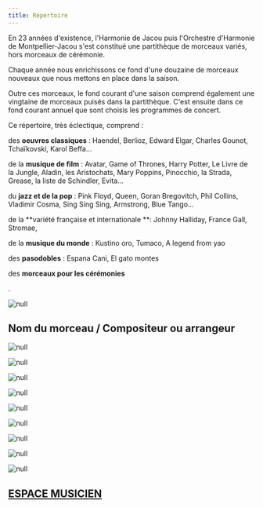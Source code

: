 ```yaml
---
title: Répertoire
---
```


En 23 années d'existence, l'Harmonie de Jacou puis l'Orchestre d'Harmonie de Montpellier-Jacou s'est constitué une partithèque de morceaux variés, hors morceaux de cérémonie.

 Chaque année nous enrichissons ce fond d'une douzaine de morceaux nouveaux que nous mettons en place dans la saison.

 Outre ces morceaux, le fond courant d'une saison comprend également une vingtaine de morceaux puisés dans la partithèque. C'est ensuite dans ce fond courant annuel que sont choisis les programmes de concert.

Ce répertoire, très éclectique, comprend :

des **oeuvres classiques** : Haendel, Berlioz, Edward Elgar, Charles Gounot, Tchaïkovski, Karol Beffa…

de la **musique de film** : Avatar, Game of Thrones, Harry Potter, Le Livre de la Jungle, Aladin, les Aristochats, Mary Poppins, Pinocchio, la Strada, Grease, la liste de Schindler, Evita…

du **jazz et de la pop** : Pink Floyd, Queen, Goran Bregovitch, Phil Collins, Vladimir Cosma, Sing Sing Sing, Armstrong, Blue Tango…

de la **variété française et internationale **: Johnny Halliday, France Gall, Stromae, 

 de la **musique du monde** : Kustino oro, Tumaco, A legend from yao

des **pasodobles** : Espana Cani, El gato montes

des **morceaux pour les cérémonies**

.</div>

![null](/images/partitions.jpg)

## Nom du morceau / Compositeur ou arrangeur

![null](/images/repertoire1.jpg)

![null](/images/repertoire2.jpg)

![null](/images/repertoire3.jpg)

![null](/images/repertoire4.jpg)

![null](/images/repertoire5.jpg)

![null](/images/repertoire6.jpg)

![null](/images/repertoire7.jpg)

![null](/images/repertoire8.jpg)

![null](/images/repertoire9.jpg)

## [ESPACE MUSICIEN ](http://ohmj2.free.fr/ohmj/index.php?page=scores)
